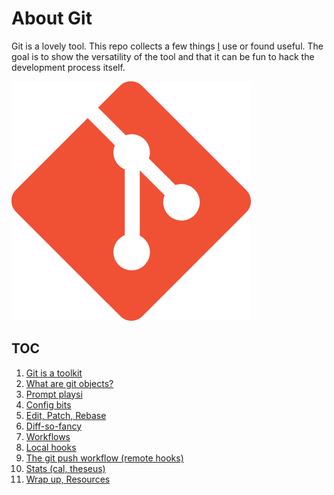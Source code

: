 # About Git

Git is a lovely tool. This repo collects a few things
[I](https://github.com/miku/) use or found useful. The goal is to show the
versatility of the tool and that it can be fun to hack the development process
itself.

![](static/Git-Icon-1788C.png)

<!-- Prepared for
[SWP18/DM18B](http://bis.informatik.uni-leipzig.de/de/Lehre/BAMA/SWP),
    2019-02-25, 12:30--13:30 meeting (Albertina, FZ). -->

## TOC

1. [Git is a toolkit](10-Welcome.md)
2. [What are git objects?](15-Objects.md)
3. [Prompt playsi](20-Prompt.md)
4. [Config bits](30-Config.md)
5. [Edit, Patch, Rebase](40-EditPatchRebase.md)
6. [Diff-so-fancy](50-Diff.md)
7. [Workflows](60-Workflows.md)
8. [Local hooks](70-LocalHooks.md)
9. [The git push workflow (remote hooks)](80-RemoteHooks.md)
10. [Stats (cal, theseus)](90-Stats.md)
11. [Wrap up, Resources](98-WrapUp.md)
